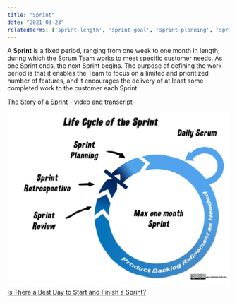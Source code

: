 ```yaml
---
title: "Sprint"
date: "2021-03-23"
relatedTerms: ['sprint-length', 'sprint-goal', 'sprint-planning', 'sprint-backlog', 'daily-scrum', 'product-backlog-refinement', 'sprint-review', 'sprint-retrospective']
---
```


A **Sprint** is a fixed period, ranging from one week to one month in length, during which the Scrum Team works to meet specific customer needs. As one Sprint ends, the next Sprint begins. The purpose of defining the work period is that it enables the Team to focus on a limited and prioritized number of features, and it encourages the delivery of at least some completed work to the customer each Sprint.

[The Story of a Sprint](/the-story-of-a-sprint) - video and transcript

![life cycle of the Scrum sprint - image by Agile Pain Relief Consulting](images/life-cycle-of-the-sprint-labelled-1024x805.jpg) [Is There a Best Day to Start and Finish a Sprint?](/blog/is-there-a-best-day-to-start-and-finish-a-sprint.html)

